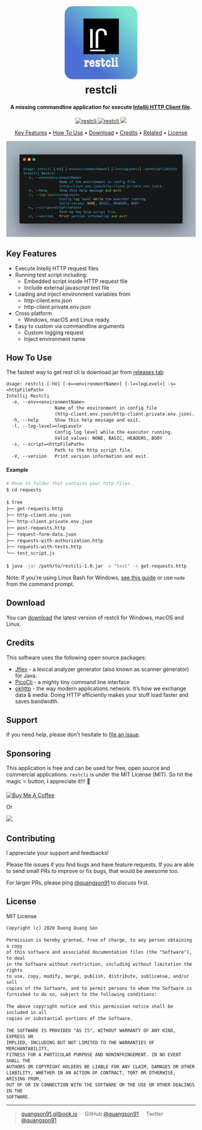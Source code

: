 
<h1 align="center">
  <br>
  <a href="https://github.com/quangson91/intellij_rest_cli"><img src="images/logo.png" alt="restcli" width="200"></a>
  <br>
  restcli
  <br>
</h1>

<h4 align="center">A missing commandline application for execute <a href="https://www.jetbrains.com/help/idea/http-client-in-product-code-editor.html" target="_blank">Intellij HTTP Client file</a>.</h4>

<p align="center">
  <a href="https://github.com/quangson91/intellij_rest_cli/releases/tag/1.0">
    <img src="https://img.shields.io/badge/restcli-1.0-brightgreen"
         alt="restcli">
  </a>
  <a href="https://github.com/quangson91/intellij_rest_cli/blob/master/LICENSE">
      <img src="https://img.shields.io/badge/license-mit-blue"
           alt="restcli">
    </a>    
  <a href="https://paypal.me/quangson8128">
    <img src="https://img.shields.io/badge/$-donate-ff69b4.svg?maxAge=2592000&amp;style=flat">
  </a>
</p>

<p align="center">
  <a href="#key-features">Key Features</a> •
  <a href="#how-to-use">How To Use</a> •
  <a href="#download">Download</a> •
  <a href="#credits">Credits</a> •
  <a href="#related">Related</a> •
  <a href="#license">License</a>
</p>

![screenshot](images/restcli_screenshots.png)

## Key Features
* Execute Intellij HTTP request files
* Running test script including:
    - Embedded script inside HTTP request file
    - Include external javascript test file
* Loading and inject environment variables from
    - http-client.env.json
    - http-client.private.env.json
* Cross platform
  - Windows, macOS and Linux ready.
* Easy to custom via commandline arguments
  - Custom logging request
  - Inject environment name

## How To Use

The fastest way to get rest cli is download jar from [releases tab](https://github.com/quangson91/intellij_rest_cli/releases)

```
Usage: restcli [-hV] [-e=<environmentName>] [-l=<logLevel>] -s=<httpFilePath>
Intellij Restcli
  -e, --env=<environmentName>
                  Name of the environment in config file
                  (http-client.env.json/http-client.private.env.json).
  -h, --help      Show this help message and exit.
  -l, --log-level=<logLevel>
                  Config log level while the executor running.
                  Valid values: NONE, BASIC, HEADERS, BODY
  -s, --script=<httpFilePath>
                  Path to the http script file.
  -V, --version   Print version information and exit.
```

#### Example
```bash
# Move to folder that contains your http files.
$ cd requests

$ tree
├── get-requests.http
├── http-client.env.json
├── http-client.private.env.json
├── post-requests.http
├── request-form-data.json
├── requests-with-authorization.http
├── requests-with-tests.http
└── test_script.js

$ java -jar /path/to/restcli-1.0.jar -e "test" -s get-requests.http
```

Note: If you're using Linux Bash for Windows, [see this guide](https://www.howtogeek.com/261575/how-to-run-graphical-linux-desktop-applications-from-windows-10s-bash-shell/) or use `node` from the command prompt.


## Download

You can [download](https://github.com/quangson91/intellij_rest_cli/releases) the latest version of restcli for Windows, macOS and Linux.

## Credits

This software uses the following open source packages:

- [Jflex](https://jflex.de/) -  a lexical analyzer generator (also known as scanner generator) for Java.
- [PicoCli](https://picocli.info/) - a mighty tiny command line interface
- [okhttp](https://github.com/square/okhttp) - the way modern applications network. It’s how we exchange data & media. Doing HTTP efficiently makes your stuff load faster and saves bandwidth.

## Support

If you need help, please don't hesitate to [file an issue](https://github.com/quangson91/intellij_rest_cli/issues/new).
 

## Sponsoring

This application is free and can be used for free, open source and commercial applications. `restcli` is under the MIT License (MIT). So hit the magic ⭐ button, I appreciate it!!! 🙏


<a href="https://www.buymeacoffee.com/quangson91" target="_blank"><img src="https://cdn.buymeacoffee.com/buttons/default-orange.png" alt="Buy Me A Coffee" height="41" width="174"></a>

<p>Or</p> 

<a href="https://www.patreon.com/quangson91">
	<img src="https://c5.patreon.com/external/logo/become_a_patron_button@2x.png" width="160">
</a>

## Contributing
I appreciate your support and feedbacks!

Please file issues if you find bugs and have feature requests. If you are able to send small PRs to improve or fix bugs, that would be awesome too.

For larger PRs, please ping [@quangson91](https://twitter.com/quangson91) to discuss first.

## License

MIT License
```
Copyright (c) 2020 Duong Quang Son

Permission is hereby granted, free of charge, to any person obtaining a copy
of this software and associated documentation files (the "Software"), to deal
in the Software without restriction, including without limitation the rights
to use, copy, modify, merge, publish, distribute, sublicense, and/or sell
copies of the Software, and to permit persons to whom the Software is
furnished to do so, subject to the following conditions:

The above copyright notice and this permission notice shall be included in all
copies or substantial portions of the Software.

THE SOFTWARE IS PROVIDED "AS IS", WITHOUT WARRANTY OF ANY KIND, EXPRESS OR
IMPLIED, INCLUDING BUT NOT LIMITED TO THE WARRANTIES OF MERCHANTABILITY,
FITNESS FOR A PARTICULAR PURPOSE AND NONINFRINGEMENT. IN NO EVENT SHALL THE
AUTHORS OR COPYRIGHT HOLDERS BE LIABLE FOR ANY CLAIM, DAMAGES OR OTHER
LIABILITY, WHETHER IN AN ACTION OF CONTRACT, TORT OR OTHERWISE, ARISING FROM,
OUT OF OR IN CONNECTION WITH THE SOFTWARE OR THE USE OR OTHER DEALINGS IN THE
SOFTWARE.
```
---

> [quangson91.gitbook.io](https://quangson91.gitbook.io/uos/) &nbsp;&middot;&nbsp;
> GitHub [@quangson91](https://github.com/quangson91) &nbsp;&middot;&nbsp;
> Twitter [@quangson91](https://twitter.com/quangson91)
